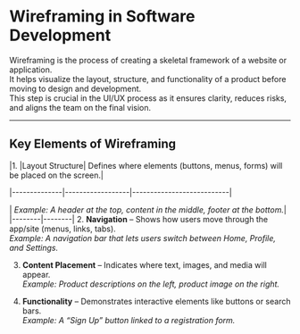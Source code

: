# Wireframing in Software Development

Wireframing is the process of creating a skeletal framework of a website or application.  
It helps visualize the layout, structure, and functionality of a product before moving to design and development.  
This step is crucial in the UI/UX process as it ensures clarity, reduces risks, and aligns the team on the final vision.  

------------

## Key Elements of Wireframing  

|1. |Layout Structure| Defines where elements (buttons, menus, forms) will be placed on the screen.|  

|--------------|------------------|---------------------------|

  | *Example: A header at the top, content in the middle, footer at the bottom.*|  
|--------|--------|
2. **Navigation** – Shows how users move through the app/site (menus, links, tabs).  
   *Example: A navigation bar that lets users switch between Home, Profile, and Settings.*  

3. **Content Placement** – Indicates where text, images, and media will appear.  
   *Example: Product descriptions on the left, product image on the right.*  

4. **Functionality** – Demonstrates interactive elements like buttons or search bars.  
   *Example: A “Sign Up” button linked to a registration form.*  

